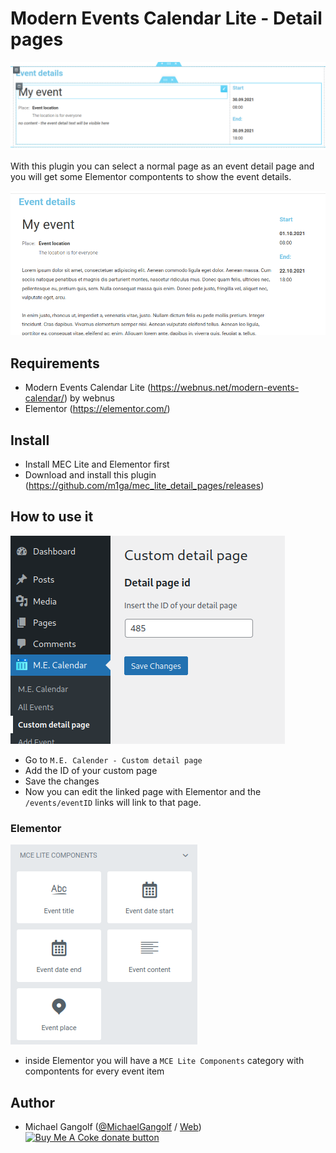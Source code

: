 # Modern Events Calendar Lite - Detail pages

<img src="images/elementor_page.png"/>

With this plugin you can select a normal page as an event detail page and you will get some Elementor compontents to show the event details.

<img src="images/elementor_page_frontend.png"/>

## Requirements

* Modern Events Calendar Lite (https://webnus.net/modern-events-calendar/) by webnus
* Elementor (https://elementor.com/)


## Install

* Install MEC Lite and Elementor first
* Download and install this plugin (https://github.com/m1ga/mec_lite_detail_pages/releases)

## How to use it

<img src="images/how_to.png/">

* Go to `M.E. Calender - Custom detail page`
* Add the ID of your custom page
* Save the changes
* Now you can edit the linked page with Elementor and the `/events/eventID` links will link to that page.

### Elementor

<img src="images/elementor.png/">

* inside Elementor you will have a `MCE Lite Components` category with compontents for every event item


## Author

* Michael Gangolf (<a href="https://github.com/m1ga">@MichaelGangolf</a> / <a href="https://www.migaweb.de">Web</a>)
<span class="badge-buymeacoffee"><a href="https://www.buymeacoffee.com/miga" title="donate"><img src="https://img.shields.io/badge/buy%20me%20a%20coke-donate-orange.svg" alt="Buy Me A Coke donate button" /></a></span>
